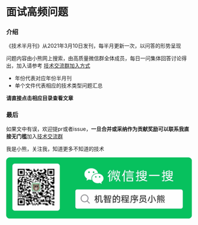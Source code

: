 # 面试高频问题

### 介绍

《技术半月刊》从2021年3月10日发刊，每半月更新一次，以问答的形势呈现

问题内容由小熊网上搜索，由高质量微信群全体成员，每日一问集体回答讨论得出，加入请参考 [技术交流群加入方式](https://mp.weixin.qq.com/s/ErQFjJbIsMVGjIRWbQCD1Q)

* 年份代表对应年份半月刊
* 单个文件代表相应的技术类型问题汇总

**请直接点击相应目录查看文章**

### 最后

如果文中有误，欢迎提pr或者issue，**一旦合并或采纳作为贡献奖励可以联系我直接无门槛**加入[技术交流群](https://mp.weixin.qq.com/s/ErQFjJbIsMVGjIRWbQCD1Q)

我是小熊，关注我，知道更多不知道的技术

![](../res/2021-03-17-19-57-33.png)
